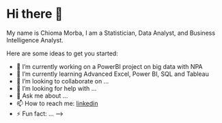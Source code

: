 # Hi there 👋
My name is Chioma Morba, I am a Statistician, Data Analyst, and Business Intelligence Analyst.



Here are some ideas to get you started:

- 🔭 I’m currently working on a PowerBI project on big data with NPA
- 🌱 I’m currently learning Advanced Excel, Power BI, SQL and Tableau
- 👯 I’m looking to collaborate on ...
- 🤔 I’m looking for help with ...
- 💬 Ask me about ...
- 📫 How to reach me: [linkedin](https://www.linkedin.com/in/ekene-morba-3225b84b/)
- ⚡ Fun fact: ...
-->
